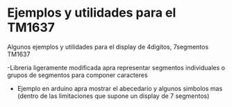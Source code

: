 # Ejemplos y utilidades para el TM1637
Algunos ejemplos y utilidades para el display de 4digitos, 7segmentos TM1637

-Libreria  ligeramente modificada apra representar segmentos individuales o grupos de segmentos para componer caracteres

- Ejemplo en arduino apra mostrar el abecedario y algunos simbolos mas
  (dentro de las limitaciones que supone un display de 7 segmentos)
